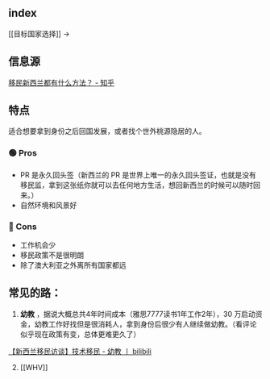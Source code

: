 
## index

[[目标国家选择]] ->


## 信息源

[移民新西兰都有什么方法？ - 知乎](https://zhuanlan.zhihu.com/p/508183445)


## 特点

适合想要拿到身份之后回国发展，或者找个世外桃源隐居的人。

### 🟢 Pros

- PR 是永久回头签（新西兰的 PR 是世界上唯一的永久回头签证，也就是没有移民监，拿到这张纸你就可以去任何地方生活，想回新西兰的时候可以随时回来。）
- 自然环境和风景好

### 🔴 Cons

- 工作机会少
- 移民政策不是很明朗
- 除了澳大利亚之外离所有国家都远


## 常见的路：

1. **幼教** ，据说大概总共4年时间成本（雅思7777读书1年工作2年），30 万启动资金，幼教工作好找但是很消耗人，拿到身份后很少有人继续做幼教。（看评论 似乎现在政策有变，总体更难更久了）

[【新西兰移民访谈】技术移民 - 幼教 丨 bilibili](https://b23.tv/4dctJYN)

2. [[WHV]]


